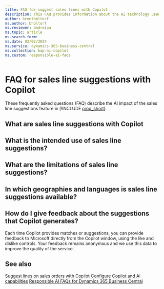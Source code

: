 ```yaml
---
title: FAQ for suggest sales lines with Copilot
description: This FAQ provides information about the AI technology used in Business Central.
author: brentholtorf
ms.author: bholtorf
ms.reviewer: andreipa
ms.topic: article
ms.search.form:
ms.date: 02/02/2024
ms.service: dynamics-365-business-central
ms.collection: bap-ai-copilot
ms.custom: responsible-ai-faqs
---
```


# FAQ for sales line suggestions with Copilot

These frequently asked questions (FAQ) describe the AI impact of the sales line suggestions feature in [!INCLUDE [prod_short](includes/prod_short.md)].

## What are sales line suggestions with Copilot

## What is the intended use of sales line suggestions?

## What are the limitations of sales line suggestions?

## In which geographies and languages is sales line suggestions available?

## How do I give feedback about the suggestions that Copilot generates?

Each time Copilot provides matches or suggestions, you can provide feedback to Microsoft directly from the Copilot window, using the like and dislike controls. Your feedback remains anonymous and we use this data to improve the quality of the service.

## See also

[Suggest lines on sales orders with Copilot](sales-suggest-sales-lines-with-copilot.md)
[Configure Copilot and AI capabilities](enable-ai.md)
[Responsible AI FAQs for Dynamics 365 Business Central](responsible-ai-overview.md)
